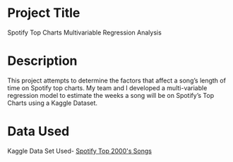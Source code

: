 # Project Title
Spotify Top Charts Multivariable Regression Analysis

# Description 
This project attempts to determine the factors that affect a song’s length of time on Spotify top charts. My team and I developed a multi-variable regression model to estimate the weeks a song will be on Spotify’s Top Charts using a Kaggle Dataset. 

# Data Used 
Kaggle Data Set Used- [Spotify Top 2000's Songs](https://www.kaggle.com/datasets/sveta151/spotify-top-chart-songs-2022)
